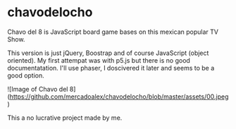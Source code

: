 # chavodelocho
Chavo del 8  is  JavaScript board game bases on this mexican popular TV Show.

This version is just jQuery, Boostrap and of course JavaScript (object oriented).
My first attempat was with p5.js but there is no good documentatation.
I'll use phaser, I doscivered it later and seems to be a good option. 


![Image of Chavo del 8]
(https://github.com/mercadoalex/chavodelocho/blob/master/assets/00.jpeg)

This a no lucrative project made by me.



